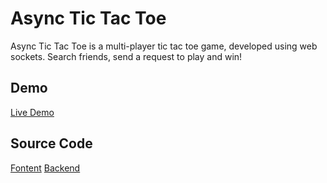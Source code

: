 # Async Tic Tac Toe

Async Tic Tac Toe is a multi-player tic tac toe game, developed using web sockets. Search friends, send a request to play and win!

## Demo

[Live Demo](https://attt.netlify.app/)

## Source Code

[Fontent](https://github.com/sanchit36/async-tic-tac-toe-client)
[Backend](https://github.com/sanchit36/async-tic-tac-toe-server)
